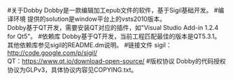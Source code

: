 #关于Dobby
Dobby是一款编辑加工epub文件的软件，基于Sigil基础开发。
#编译环境
提供的solution是window平台上的vsts2010版本。<br />
Dobby基于QT开发，需要安装QT对应的插件，如"Visual Studio Add-in 1.2.4 for Qt5"。
#依赖库
Dobby基于QT开发，当前工程匹配最佳的版本是QT5.3.1。<br />
其他依赖库参见sigil的README.dm说明。
#链接文件
sigil：http://code.google.com/p/sigil/<br />
QT：https://www.qt.io/download-open-source/
#版权协议
Dobby的代码授权协议为GLPv3，具体协议内容见COPYING.txt。

